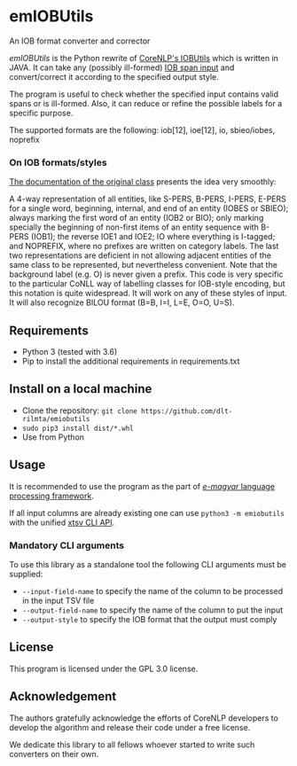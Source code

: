 
# emIOBUtils

An IOB format converter and corrector

_emIOBUtils_ is the Python rewrite of [CoreNLP's IOBUtils](https://github.com/stanfordnlp/CoreNLP/blob/45fcc4ccfd02259e0f379db5c392a03075d5b21e/src/edu/stanford/nlp/sequences/IOBUtils.java) which is written in JAVA.
It can take any (possibly ill-formed) [IOB span input](https://en.wikipedia.org/wiki/Inside%E2%80%93outside%E2%80%93beginning_(tagging)) and convert/correct it according to the specified output style.

The program is useful to check whether the specified input contains valid spans or is ill-formed. Also, it can reduce or refine the possible labels for a specific purpose.

The supported formats are the following: iob[12], ioe[12], io, sbieo/iobes, noprefix

### On IOB formats/styles

[The documentation of the original class](https://github.com/stanfordnlp/CoreNLP/blob/45fcc4ccfd02259e0f379db5c392a03075d5b21e/src/edu/stanford/nlp/sequences/IOBUtils.java#L30) presents the idea very smoothly:

A 4-way representation of all entities, like S-PERS, B-PERS,
I-PERS, E-PERS for a single word, beginning, internal, and end of an entity
(IOBES or SBIEO); always marking the first word of an entity (IOB2 or BIO);
only marking specially the beginning of non-first
items of an entity sequence with B-PERS (IOB1);
the reverse IOE1 and IOE2; IO where everything is I-tagged; and
NOPREFIX, where no prefixes are written on category labels.
The last two representations are deficient in not allowing adjacent
entities of the same class to be represented, but nevertheless
convenient. Note that the background label (e.g. O) is never given a prefix.
This code is very specific to the particular CoNLL way of labelling
classes for IOB-style encoding, but this notation is quite widespread.
It will work on any of these styles of input.
It will also recognize BILOU format (B=B, I=I, L=E, O=O, U=S).

## Requirements

  - Python 3 (tested with 3.6)
  - Pip to install the additional requirements in requirements.txt

## Install on a local machine

  - Clone the repository: `git clone https://github.com/dlt-rilmta/emiobutils`
  - `sudo pip3 install dist/*.whl`
  - Use from Python 

## Usage

It is recommended to use the program as the part of [_e-magyar_ language processing framework](https://github.com/dlt-rilmta/emtsv).

If all input columns are already existing one can use `python3 -m emiobutils` with the unified [xtsv CLI API](https://github.com/dlt-rilmta/xtsv#command-line-interface).

### Mandatory CLI arguments

To use this library as a standalone tool the following CLI arguments must be supplied:

- `--input-field-name` to specify the name of the column to be processed in the input TSV file
- `--output-field-name` to specify the name of the column to put the input
- `--output-style` to specify the IOB format that the output must comply

## License

This program is licensed under the GPL 3.0 license.

## Acknowledgement

The authors gratefully acknowledge the efforts of CoreNLP developers to develop the algorithm and release their code under a free license.

We dedicate this library to all fellows whoever started to write such converters on their own.
